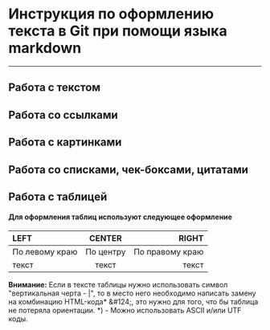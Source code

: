 # Инструкция по оформлению текста в Git при помощи языка markdown
___

## Работа с текстом


## Работа со ссылками


## Работа с картинками



## Работа со списками, чек-боксами, цитатами



## Работа с таблицей

#### Для оформления таблиц используют следующее оформление

| LEFT           |  CENTER   |           RIGHT |
| :------------- | :-------: | --------------: |
| По левому краю | По центру | По правому краю |
| текст          |   текст   |           текст |

**Внимание:** Если в тексте таблицы нужно использовать символ "вертикальная черта - |", то в место него необходимо написать замену на комбинацию HTML-кода* \&#124;, это нужно для того, что бы таблица не потеряла ориентации.
*) - Можно использовать ASCII и/или UTF коды.


## 



## 
